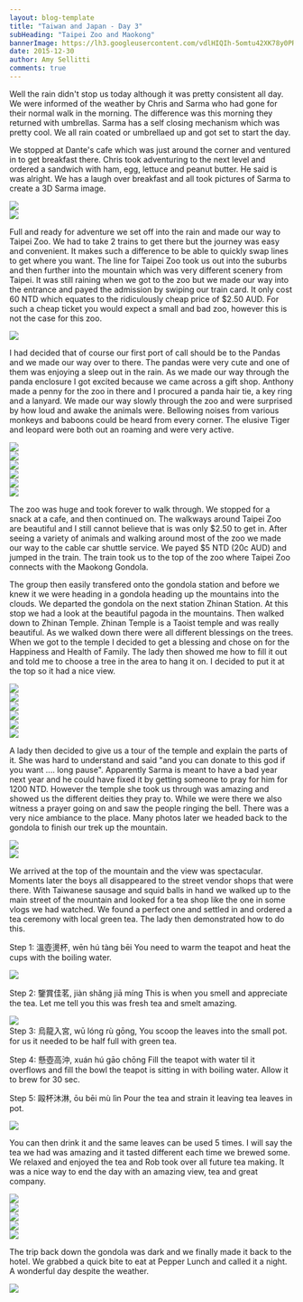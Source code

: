 ```yaml
---
layout: blog-template
title: "Taiwan and Japan - Day 3"
subHeading: "Taipei Zoo and Maokong"
bannerImage: https://lh3.googleusercontent.com/vdlHIQIh-5omtu42XK78y0PRQCW2cvo1hmweC0kWf9aPrwR0KXZugR3S2uzbfsT3MsgHtcB8j7vh8BnCi42iNKrpVNpPKd07SSjJLEFvZIPYAThzRBb39QzBcZ1WxCXjT-7ZVcsJGQ=w2400
date: 2015-12-30
author: Amy Sellitti
comments: true
---
```

Well the rain didn't stop us today although it was pretty consistent all day. We were informed of the weather by Chris and Sarma who had gone for their normal walk in the morning. The difference was this morning they returned with umbrellas. Sarma has a self closing mechanism which was pretty cool. We all rain coated or umbrellaed up and got set to start the day.

We stopped at Dante's cafe which was just around the corner and ventured in to get breakfast there. Chris took adventuring to the next level and ordered a sandwich with ham, egg, lettuce and peanut butter. He said is was alright. We has a laugh over breakfast and all took pictures of Sarma to create a 3D Sarma image. 

<div class="center-image"><img src="https://lh3.googleusercontent.com/vbaYiVaST-jr8k4H-ecXjRqCYirO4_1ryJqlJwb_4ikB97vO9nm2o6BY8B0R5JpsCgNKPYQrsb5y0jdYq8Eh9-M22BpqvcLPPl8IemO7AcF4bnd-eev6wuBQozVDo_LJOexo7XJ3jA=w2400" /></div>
<div class="center-image"><img src="https://lh3.googleusercontent.com/ds-bRXaIJhqtEVBrpPaIGHwZGdprbbvkktrLOJxnO0QNVzRDieg91p61G2m0g17ckjzQDqyi_5YTHWp23mndRijobJghWgxudqETSjw64Xtes1_adLe5OlcYN9jiwzRt5x35mTUTdw=w2400" /></div>

Full and ready for adventure we set off into the rain and made our way to Taipei Zoo. We had to take 2 trains to get there but the journey was easy and convenient. It makes such a difference to be able to quickly swap lines to get where you want. The line for Taipei Zoo took us out into the suburbs and then further into the mountain which was very different scenery from Taipei. It was still raining when we got to the zoo but we made our way into the entrance and payed the admission by swiping our train card. It only cost 60 NTD which equates to the ridiculously cheap price of $2.50 AUD. For such a cheap ticket you would expect a small and bad zoo, however this is not the case for this zoo. 

<div class="center-image"><img src="https://lh3.googleusercontent.com/C9t8TIPKcH6ZpytpyhOJlGT4WZDYNeFlLX17Q6W-z9AN1MgAobM64-ASBRYukX5qjErENsNC-kY5zmEK0dewJQioS5-GIjK9panZgzwH_mt3Yk3Y7TPYlpnk0SuL2GrSseHV17Sjaw=w2400" /></div>

I had decided that of course our first port of call should be to the Pandas and we made our way over to there. The pandas were very cute and one of them was enjoying a sleep out in the rain. As we made our way through the panda enclosure I got excited because we came across a gift shop. Anthony made a penny for the zoo in there and I procured a panda hair tie, a key ring and a lanyard. We made our way slowly through the zoo and were surprised by how loud and awake the animals were. Bellowing noises from various monkeys and baboons could be heard from every corner. The elusive Tiger and leopard were both out an roaming and were very active. 

<div class="center-image"><img src="https://lh3.googleusercontent.com/qyB8yZ2cV4c45xQQmr7ITui_nAZVu0PytPk9dmN9RiRdaEHwkUZ756f7XWLM482mx3AThmMwnm_cww54Ys9bHEFsNbUQzt9sGC4RVui5YngRJRpcOreUW1CuA7sKvwy1P0tNJBqFFA=w2400" /></div>
<div class="center-image"><img src="https://lh3.googleusercontent.com/X_4fbJiAHqXaVwwu2OPG4JFs4Up1sSymNR6xtOY_eIe1x4Red6pc6VVSpzIcXpp1csBiBNpglXbRV0Tgb0UjBeG6oeBhXP9SDv4menSHOjwi9xWfaZeX1SH_1PT5WxHbsq4K0VtvCg=w2400" /></div>
<div class="center-image"><img src="https://lh3.googleusercontent.com/h4_uggIHostVZjVMEjCNyLBMH3_i9nLcLF40ymcHUqpChWLwlrNHDJBm3i06t_ITJBr3DcsW5qFflpLASpb6jpeJVmDclA4EBF_Kp5ZwZhIsO8X5tf8prkAqxZ4fr0VnY6Rhgtnx4Q=w2400" /></div>
<div class="center-image"><img src="https://lh3.googleusercontent.com/e7HBTS-vaxPrz8zXQ2CBSpiKU6HurnRfcvp386ipnhxfLpCIQAY4UTP-VSiJXGH3weAmYg446IyyqAqD8T1JR8adgDRH-B12modSgcAS_n_yFeJXBOGHIQr2ov1xXu3j3hRv0EKhSw=w2400" /></div>
<div class="center-image"><img src="https://lh3.googleusercontent.com/zGmQs-P99dOUK5JXwax-a8p0t2Nni_zo981PQgOk4G1oXmD_z4TgStO10q4A3HNeNQ3GIPU02cuI6paZxh4Zg0gRf8ZsnJpvTdxL6inMENktrYyYU7Ika3pmWg2nJokkU8kEnTrlig=w2400" /></div>
<div class="center-image"><img src="https://lh3.googleusercontent.com/sTGOb2zBxz6OMrcyMH-8TbH7u8_Rjs-hrFJa1HwVvzruGOXqDkLA7sIMcT9TN-PcIz1I3kdYee9HMScfuo1K0Dxj5o0cT_94g0UijdrxDJ0nSv-oXPKpvwFq8Fq1CHtAQtRXr9nCsQ=w2400" /></div>

The zoo was huge and took forever to walk through. We stopped for a snack at a cafe, and then continued on. The walkways around Taipei Zoo are beautiful and I still cannot believe that is was only $2.50 to get in. After seeing a variety of animals and walking around most of the zoo we made our way to the cable car shuttle service. We payed $5 NTD (20c AUD) and jumped in the train. The train took us to the top of the zoo where Taipei Zoo  connects with the Maokong Gondola. 

The group then easily transfered onto the gondola station and before we knew it we were heading in a gondola heading up the mountains into the clouds. We departed the gondola on the next station Zhinan Station. At this stop we had a look at the beautiful pagoda in the mountains. Then walked down to Zhinan Temple. Zhinan Temple is a Taoist temple and was really beautiful. As we walked down there were all different blessings on the trees. When we got to the temple I decided to get a blessing and chose on for the Happiness and Health of Family. The lady then showed me how to fill it out and told me to choose a tree in the area to hang it on. I decided to put it at the top so it had a nice view. 

<div class="center-image"><img src="https://lh3.googleusercontent.com/dUPai2f5kOx5molW0zjGGkPqyaHZg05pxMp8Xne35ulsq4OMZWlQl4WsWmLNzJRNio42Tzw3mzhGVLshAKmomPpI4lqEWGxiXrKCCsxhi5TiS_2UM-0NLVwSTF0FO6D-gK5jRoiU2w=w2400" /></div>
<div class="center-image"><img src="https://lh3.googleusercontent.com/mLJlDrBsSLbpiWLf-YWzoyV4__2gM4Zj4PSozRitBlp0J5Y4ufs0kQWJr3QW8_jZJyAi2CTl6Vd1VlJAW-tNVCgwkuv14DaR4XBHde3XSXjxE0TG3XlBz96_Vsi91n5mNUKxHcXbdg=w2400" /></div>
<div class="center-image"><img src="https://lh3.googleusercontent.com/KlbJ_BDxlalZPomq2eJAL5qYb9RHWcWqI3AatRjebhNexfGc0rIY2Jue9g6UqwSW26JikFho9t-1AooMSHLlqc2FOLZqre8v4AbaccjYiQqlFMU8duGo31C6nKZjvfIT1PLiT7rD_g=w2400" /></div>
<div class="center-image"><img src="https://lh3.googleusercontent.com/MJSIO9zhrYMliFM-VP1X8JKl0yp3B-cIDgxmbQfV37iHL9fIPvD-QCKh2DgOHOQbBCQrKzb4efCfjYWLXcrlpUioU_i1DSbtAHK5eXD5HzhqufIvfecIakKwjDcmqAn7t2Qp3ZqsQw=w2400" /></div>
<div class="center-image"><img src="https://lh3.googleusercontent.com/jomlSxzEtQBNPA7NUP5lhZManV6eAVjS1XZ5DKEb4CLe2t5VW1riQDsNNGyWtGfz54C3gOJJlfxA-vuwhIzZCeoh-LCg0__gQqbFF78FXQ2G3h5rATuQkepxpW_EJQWutMz4JAXtqg=w2400" /></div>
<div class="center-image"><img src="https://lh3.googleusercontent.com/Zau6BMVXqtk8W66f-MJ9KkrXpfjRTgW98kA1wSFUkYyoxDWQejLbtnzKvPK5PKMetCMGqz63v0xQoWy-PNvB9TjlqXA26A_d0jClB_8NYVF5V_-raIYzk0VKe9sBiXCl18f3p-JtSw=w2400" /></div>

A lady then decided to give us a tour of the temple and explain the parts of it. She was hard to understand and said "and you can donate to this god if you want .... long pause". Apparently Sarma is meant to have a bad year next year and he could have fixed it by getting someone to pray for him for 1200 NTD. However the temple she took us through was amazing and showed us the different deities they pray to. While we were there we also witness a prayer going on and saw the people ringing the bell. There was a very nice ambiance to the place. Many photos later we headed back to the gondola to finish our trek up the mountain.

<div class="center-image"><img src="https://lh3.googleusercontent.com/9XcLsWG_hTYX_G3QiZ_QTGHEZtaUZ5gb1DGGtPun5uYKPMeKhGHuqEBBykobAY1f7-DeMwbUDNT2qge_1tUGha-HXRhHK-SjD5yWcZoB9Dto1vvZOOlvv1JnsKzsA4KHny_y-Bo4Rw=w2400" /></div>
<div class="center-image"><img src="https://lh3.googleusercontent.com/ZlsgehQkEfo2BVJwS0casLD_XVH4h-O8lA8ZwAw697JHy-OCkQhkLa1iqyuqVpNjk0KVy5xolgdrAhhjYqVk-6tYZV2-Z5XrHNT7CoZNi613gSZp8PLaT7o6cdqEk_ETlzDChxn2Wg=w2400" /></div>


We arrived at the top of the mountain and the view was spectacular. Moments later the boys all disappeared to the street vendor shops that were there. With Taiwanese sausage and squid balls in hand we walked up to the main street of the mountain and looked for a tea shop like the one in some vlogs we had watched. We found a perfect one and settled in and ordered a tea ceremony with local green tea. The lady then demonstrated how to do this.



Step 1: 溫壺燙杯, wēn hú tàng bēi  You  need to warm the teapot and heat the cups with the boiling water.
<div class="center-image"><img src="https://lh3.googleusercontent.com/vdlHIQIh-5omtu42XK78y0PRQCW2cvo1hmweC0kWf9aPrwR0KXZugR3S2uzbfsT3MsgHtcB8j7vh8BnCi42iNKrpVNpPKd07SSjJLEFvZIPYAThzRBb39QzBcZ1WxCXjT-7ZVcsJGQ=w2400" /></div>

Step 2: 鑒賞佳茗, jiàn shǎng jiā míng  This is when you smell and appreciate the tea. Let me tell you this was fresh tea and smelt amazing.
<div class="center-image"><img src="https://lh3.googleusercontent.com/VnGu_cPZZdEk4eeNRnEt-YpIdDCgkGUZ_rXzE-uhDNpfO4-3DNLdqvHy8bJfBP09cX8kSgi-qnxzqWpYCKk8uUoeCLKJyT9_L-gg5gUlU306faiK9lRxdoyYiPSA36lMJIu9MeEvmg=w2400" /></div>
Step 3: 烏龍入宮, wū lóng rù gōng, You scoop the leaves into the small pot. for us it needed to be half full with green tea.

Step 4:  懸壺高沖, xuán hú gāo chōng  Fill the teapot with water til it overflows and fill the bowl the teapot is sitting in with boiling water. Allow it to brew for 30 sec.

Step 5:  毆杯沐淋, ōu bēi mù lìn Pour the tea and strain it leaving tea leaves in pot.
<div class="center-image"><img src="https://lh3.googleusercontent.com/Z5n2A8QtjOZ8LlQDTaiumT7KKhC4jwNSHPe3RA13QlkncoiEx5bKwaikB3s_b7TKW6Fo2hQLYH43Rna0rVBcIe9GI5v-nhb7RN7T69avv12_3wNlFLcFqIDAU85738i0GD4aK2Bmbw=w2400" /></div>

You can then drink it and the same leaves can be used 5 times. I will say the tea we had was amazing and it tasted different each time we brewed some. We relaxed and enjoyed the tea and  Rob took over all future tea making. It was a nice way to end the day with an amazing view, tea and great company. 

<div class="center-image"><img src="https://lh3.googleusercontent.com/8vHb2zEpFNqSJ4eOfXEs9qrI0AHOYO_LypY7C3xRcmOXkhmyC4IAtBBFQUN6JaoJjD80epdtBQ6ejM02A27mc8IpJsp2f6JOyY2aP-K4-i86fZu6yaBeZCrHhjgZDgRynjd0IlgPDw=w2400" /></div>
<div class="center-image"><img src="https://lh3.googleusercontent.com/Gt1l6JFtdADDHBLvmIkBobnZnVg6QshLoVG468bX99hr8rgQbWQrg-5yWItMzcXcpRRJVW2H05N-pNrrIpNmkX8IGFyLy9R_ArKT1rHxA7eSCfMxer429RlbXIcMbGn8IkrP6vCdDQ=w2400" /></div>
<div class="center-image"><img src="https://lh3.googleusercontent.com/JH3XHtD-O5XCtqjvtSxDd4MjOvT24cM3ykMIM-DL_O1tF2FAbJlKCK7kH58nprsaLeN6O7eT9WUKyvgnYvPuKAZ8W4oj3-re7Yi1PRmLV41puZBJS4cT2mC-TqNEpFV8N29fmqrX8A=w2400" /></div>
<div class="center-image"><img src="https://lh3.googleusercontent.com/724Dq_CWvKdWN72ioxrNj_Y5u75sypkqSuIWlIwbwof9M2lXuUO_rPGgaMYZn-urAoDyIKlZRb1htCbpYkPdvClz4w0-4TC1xosI_XHaigkg4vMxMG8-WnIksxU2hkCGDqpzMRja5w=w2400" /></div>
<div class="center-image"><img src="https://lh3.googleusercontent.com/3k9HgtsCM3qM1rzz2x4oml8g2JGBIEsnpTO3LucLZR_WjFQQV7ebKJlrfIGTF3bMkvO2HKp7JRBhOxwLzbTEnVpQ_ieYSsYftUuNJfrj1mEyOUyZZDCzmnM_MeBwYpyAiB8mk-n0cw=w2400" /></div>

The trip back down the gondola was dark and we finally made it back to the hotel. We grabbed a quick bite to eat at Pepper Lunch and called it a night. A wonderful day despite the weather.

<div class="center-image"><img src="https://lh3.googleusercontent.com/koph08m2FeycssB4DuMd_vyD1CIGB7DuKGXgT5v0zY1PSQUxYz-aBtTnfhdbYYrAishVhiSwx7uEr0cRy3emxU4q8JjAfNhxAI56uPs0D73VCrIhxaVcPD18vQxIGd8XsweUn6tsdQ=w2400" /></div>

